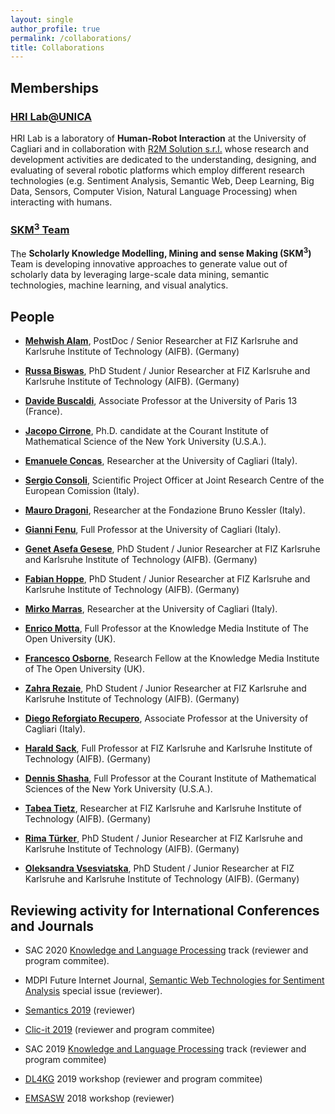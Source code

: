```yaml
---
layout: single
author_profile: true
permalink: /collaborations/
title: Collaborations
---
```



## Memberships

### [HRI Lab@UNICA](http://hri.unica.it/)

HRI Lab is a laboratory of **Human-Robot Interaction** at the University of Cagliari and in collaboration with [R2M Solution s.r.l.](http://www.r2msolution.com/) whose research and development activities are dedicated to the understanding, designing, and evaluating of several robotic platforms which employ different research technologies (e.g. Sentiment Analysis, Semantic Web, Deep Learning, Big Data, Sensors, Computer Vision, Natural Language Processing) when interacting with humans.


### [SKM<sup>3</sup> Team](http://skm.kmi.open.ac.uk/)

The **Scholarly Knowledge Modelling, Mining and sense Making (SKM<sup>3</sup>)** Team is developing innovative approaches to generate value out of scholarly data by leveraging large-scale data mining, semantic technologies, machine learning, and visual analytics.



## People

- [**Mehwish Alam**](https://www.fiz-karlsruhe.de/en/forschung/lebenslauf-und-publikationen-dr-mehwish-alam), PostDoc / Senior Researcher at FIZ Karlsruhe and Karlsruhe Institute of Technology (AIFB). (Germany)

- [**Russa Biswas**](https://www.fiz-karlsruhe.de/en/forschung/lebenslauf-und-publikationen-russa-biswas), PhD Student / Junior Researcher at FIZ Karlsruhe and Karlsruhe Institute of Technology (AIFB). (Germany) 

- [**Davide Buscaldi**](https://sites.google.com/site/davidebuscaldi/), Associate Professor at the University of Paris 13 (France).

- [**Jacopo Cirrone**](https://www.linkedin.com/in/jacopo-cirrone-00b78755), Ph.D. candidate at the Courant Institute of Mathematical Science of the New York University (U.S.A.).

- [**Emanuele Concas**](https://github.com/conema/), Researcher at the University of Cagliari (Italy).

- [**Sergio Consoli**](http://stlab.istc.cnr.it/stlab/staff/sergio-consoli/), Scientific Project Officer at Joint Research Centre of the European Comission (Italy).

- [**Mauro Dragoni**](https://it.linkedin.com/in/maurodragoni), Researcher at the Fondazione Bruno Kessler (Italy).

- [**Gianni Fenu**](http://people.unica.it/giannifenu/), Full Professor at the University of Cagliari (Italy).

- [**Genet Asefa Gesese**](https://www.fiz-karlsruhe.de/en/forschung/lebenslauf-und-publikationen-genet-asefa-gesese), PhD Student / Junior Researcher at FIZ Karlsruhe and Karlsruhe Institute of Technology (AIFB). (Germany) 

- [**Fabian Hoppe**](https://www.fiz-karlsruhe.de/en/forschung/lebenslauf-und-publikationen-fabian-hoppe), PhD Student / Junior Researcher at FIZ Karlsruhe and Karlsruhe Institute of Technology (AIFB). (Germany) 

- [**Mirko Marras**](https://www.mirkomarras.com/), Researcher at the University of Cagliari (Italy).

- [**Enrico Motta**](http://people.kmi.open.ac.uk/motta/), Full Professor at the Knowledge Media Institute of The Open University (UK).

- [**Francesco Osborne**](http://kmi.open.ac.uk/people/member/francesco-osborne), Research Fellow at the Knowledge Media Institute of The Open University (UK).

- [**Zahra Rezaie**](https://www.fiz-karlsruhe.de/en/forschung/lebenslauf-und-publikationen-zahra-rezaie), PhD Student / Junior Researcher at FIZ Karlsruhe and Karlsruhe Institute of Technology (AIFB). (Germany) 

- [**Diego Reforgiato Recupero**](http://people.unica.it/diegoreforgiato/), Associate Professor at the University of Cagliari (Italy).

- [**Harald Sack**](https://www.fiz-karlsruhe.de/en/forschung/lebenslauf-prof-dr-harald-sack), Full Professor at FIZ Karlsruhe and Karlsruhe Institute of Technology (AIFB). (Germany)

- [**Dennis Shasha**](https://cs.nyu.edu/shasha/), Full Professor at the Courant Institute of Mathematical Sciences of the New York University (U.S.A.).

- [**Tabea Tietz**](https://www.fiz-karlsruhe.de/en/forschung/lebenslauf-und-publikationen-tabea-tietz), Researcher at FIZ Karlsruhe and Karlsruhe Institute of Technology (AIFB). (Germany)  

- [**Rima Türker**](https://www.fiz-karlsruhe.de/en/forschung/lebenslauf-und-publikationen-rima-tuerker), PhD Student / Junior Researcher at FIZ Karlsruhe and Karlsruhe Institute of Technology (AIFB). (Germany)

- [**Oleksandra Vsesviatska**](https://www.fiz-karlsruhe.de/en/forschung/information-service-engineering#staff), PhD Student / Junior Researcher at FIZ Karlsruhe and Karlsruhe Institute of Technology (AIFB). (Germany)  



## Reviewing activity for International Conferences and Journals

- SAC 2020 [Knowledge and Language Processing](https://klp.fbk.eu/index.html) track (reviewer and program commitee).

- MDPI Future Internet Journal, [Semantic Web Technologies for Sentiment Analysis](https://www.mdpi.com/journal/futureinternet/special_issues/Sentiment_Analysis) special issue (reviewer).

- [Semantics 2019](https://2019.semantics.cc/) (reviewer)

- [Clic-it 2019](http://clic2019.di.uniba.it/comitato.html) (reviewer and program commitee)

- SAC 2019 [Knowledge and Language Processing](https://klp.fbk.eu/index.html) track (reviewer and program commitee)

- [DL4KG](https://alammehwish.github.io/dl4kg-eswc/) 2019 workshop (reviewer and program commitee)

- [EMSASW](http://www.maurodragoni.com/research/opinionmining/events/) 2018 workshop (reviewer)









